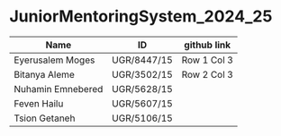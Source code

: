 # JuniorMentoringSystem_2024_25
|Name| ID |github link |
| -------- | -------- | -------- |
| Eyerusalem Moges |  UGR/8447/15 | Row 1 Col 3 |
| Bitanya Aleme| UGR/3502/15 | Row 2 Col 3 |
| Nuhamin Emnebered | UGR/5628/15 |
|Feven Hailu | UGR/5607/15
|Tsion Getaneh | UGR/5106/15 |

